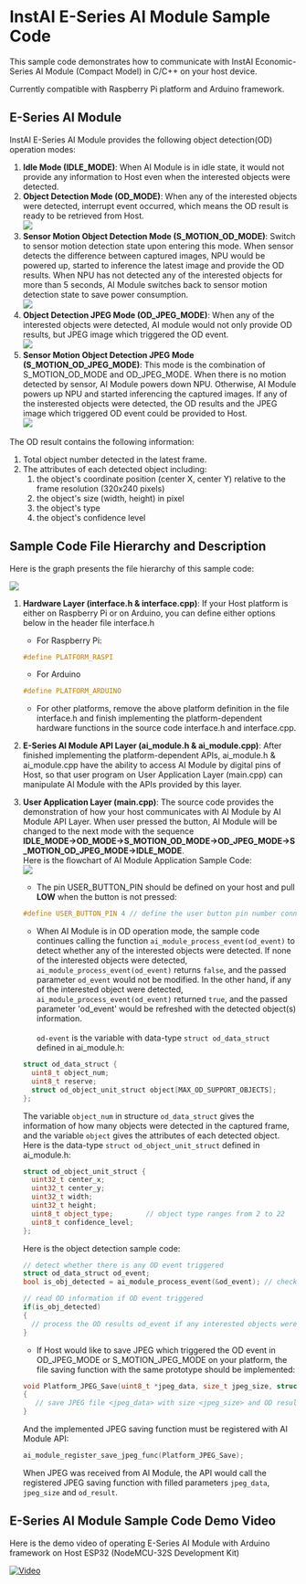 # InstAI E-Series AI Module Sample Code
This sample code demonstrates how to communicate with InstAI Economic-Series AI Module (Compact Model) in C/C++ on your host device.

Currently compatible with Raspberry Pi platform and Arduino framework.
## E-Series AI Module
InstAI E-Series AI Module provides the following object detection(OD) operation modes:
1. **Idle Mode (IDLE_MODE)**: When AI Module is in idle state, it would not provide any information to Host even when the interested objects were detected.
2. **Object Detection Mode (OD_MODE)**: When any of the interested objects were detected, interrupt event occurred, which means the OD result is ready to be retrieved from Host. <br /> <img src="./readme_pic/op_od_mode.svg">
3. **Sensor Motion Object Detection Mode (S_MOTION_OD_MODE)**: Switch to sensor motion detection state upon entering this mode. When sensor detects the difference between captured images, NPU would be powered up, started to inference the latest image and provide the OD results. When NPU has not detected any of the interested objects for more than 5 seconds, AI Module switches back to sensor motion detection state to save power consumption. <br /> <img src="./readme_pic/op_smotion_od_mode.svg">
4. **Object Detection JPEG Mode (OD_JPEG_MODE)**: When any of the interested objects were detected, AI module would not only provide OD results, but JPEG image which triggered the OD event. <br /> <img src="./readme_pic/op_od_jpeg_mode.svg">
5. **Sensor Motion Object Detection JPEG Mode (S_MOTION_OD_JPEG_MODE)**: This mode is the combination of S_MOTION_OD_MODE and OD_JPEG_MODE. When there is no motion detected by sensor, AI Module powers down NPU. Otherwise, AI Module powers up NPU and started inferencing the captured images. If any of the insterested objects were detected, the OD results and the JPEG image which triggered OD event could be provided to Host. <br /> <img src="./readme_pic/op_smotion_od_jpeg_mode.svg">

The OD result contains the following information:
1. Total object number detected in the latest frame.
2. The attributes of each detected object including:
   1. the object's coordinate position (center X, center Y) relative to the frame resolution (320x240 pixels)
   2. the object's size (width, height) in pixel
   3. the object's type
   4. the object's confidence level

## Sample Code File Hierarchy and Description
Here is the graph presents the file hierarchy of this sample code:

<img src="./readme_pic/sample_code_architecture.svg">

1.	**Hardware Layer (interface.h & interface.cpp)**:
    If your Host platform is either on Raspberry Pi or on Arduino, you can define either options below in the header file interface.h
    * For Raspberry Pi:
    ```C
    #define PLATFORM_RASPI
    ```
    * For Arduino
    ```C
    #define PLATFORM_ARDUINO
    ```
    * For other platforms, remove the above platform definition in the file interface.h and finish implementing the platform-dependent hardware functions in the source code interface.h and interface.cpp.

2. **E-Series AI Module API Layer (ai_module.h & ai_module.cpp)**: After finished implementing the platform-dependent APIs, ai_module.h & ai_module.cpp have the ability to access AI Module by digital pins of Host, so that user program on User Application Layer (main.cpp) can manipulate AI Module with the APIs provided by this layer.

3. **User Application Layer (main.cpp)**: The source code provides the demonstration of how your host communicates with AI Module by AI Module API Layer. When user pressed the button, AI Module will be changed to the next mode with the sequence **IDLE_MODE→OD_MODE→S_MOTION_OD_MODE→OD_JPEG_MODE→S_MOTION_OD_JPEG_MODE→IDLE_MODE**. <br /> Here is the flowchart of AI Module Application Sample Code: <br /> <img src="./readme_pic/sample_code_flowchart.svg"> <br/>
    * The pin USER_BUTTON_PIN should be defined on your host and pull **LOW** when the button is not pressed:
    ```C++
    #define USER_BUTTON_PIN 4 // define the user button pin number connected to your host
    ```
    
    * When AI Module is in OD operation mode, the sample code continues calling the function `ai_module_process_event(od_event)` to detect whether any of the interested objects were detected. If none of the interested objects were detected, `ai_module_process_event(od_event)` returns `false`, and the passed parameter `od_event` would not be modified. In the other hand, if any of the interested object were detected, `ai_module_process_event(od_event)` returned `true`, and the passed parameter 'od_event' would be refreshed with the detected object(s) information. <br /> <br /> `od-event` is the variable with data-type `struct od_data_struct` defined in ai_module.h:
    ```C++
    struct od_data_struct {
      uint8_t object_num;
      uint8_t reserve;
      struct od_object_unit_struct object[MAX_OD_SUPPORT_OBJECTS];
    };
    ```
    
    The variable `object_num` in structure `od_data_struct` gives the information of how many objects were detected in the captured frame, and the variable `object` gives the attributes of each detected object. Here is the data-type `struct od_object_unit_struct` defined in ai_module.h:
    ```C++
    struct od_object_unit_struct {
      uint32_t center_x;
      uint32_t center_y;
      uint32_t width;
      uint32_t height;
      uint8_t object_type;        // object type ranges from 2 to 22
      uint8_t confidence_level;
    };
    ```
    
    Here is the object detection sample code:
    ```C++
    // detect whether there is any OD event triggered
    struct od_data_struct od_event;
    bool is_obj_detected = ai_module_process_event(&od_event); // check for register of AI Module

    // read OD information if OD event triggered
    if(is_obj_detected)
    {
      // process the OD results od_event if any interested objects were detected
    }
    ```
    
    * If Host would like to save JPEG which triggered the OD event in OD_JPEG_MODE or S_MOTION_JPEG_MODE on your platform, the file saving function with the same prototype should be implemented:
   ```C++
   void Platform_JPEG_Save(uint8_t *jpeg_data, size_t jpeg_size, struct od_data_struct *od_result)
   {
      // save JPEG file <jpeg_data> with size <jpeg_size> and OD results <od_result> on your platform
   }
   ```
      And the implemented JPEG saving function must be registered with AI Module API:
   ```C++
   ai_module_register_save_jpeg_func(Platform_JPEG_Save);
   ```
      When JPEG was received from AI Module, the API would call the registered JPEG saving function with filled parameters `jpeg_data`, `jpeg_size` and `od_result`.

## E-Series AI Module Sample Code Demo Video
Here is the demo video of operating E-Series AI Module with Arduino framework on Host ESP32 (NodeMCU-32S Development Kit)

[![Video](http://img.youtube.com/vi/UdGCmzfL9Gk/0.jpg)](http://www.youtube.com/watch?v=UdGCmzfL9Gk)
